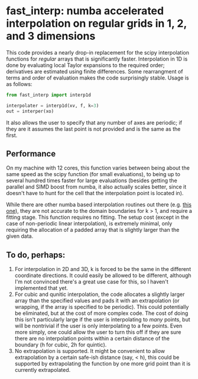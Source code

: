 # fast_interp: numba accelerated interpolation on regular grids in 1, 2, and 3 dimensions

This code provides a nearly drop-in replacement for the scipy interpolation functions for *regular* arrays that is significantly faster. Interpolation in 1D is done by evaluating local Taylor expansions to the required order; derivatives are estimated using finite differences. Some rearrangment of terms and order of evaluation makes the code surprisingly stable. Usage is as follows:

```python
from fast_interp import interp1d

interpolater = interp1d(xv, f, k=3)
out = interper(xo)
```

It also allows the user to specify that any number of axes are periodic; if they are it assumes the last point is not provided and is the same as the first.

## Performance

On my machine with 12 cores, this function varies between being about the same speed as the scipy function (for small evaluations), to being up to several hundred times faster for large evaluations (besides getting the parallel and SIMD boost from numba, it also actually scales better, since it doesn't have to hunt for the cell that the interpolation point is located in).

While there are other numba based interpolation routines out there (e.g. [this one](https://github.com/EconForge/interpolation.py)), they are not accurate to the domain boundaries for k > 1, and require a fitting stage. This function requires no fitting. The setup cost (except in the case of non-periodic linear interpolation), is extremely minimal, only requiring the allocation of a padded array that is slightly larger than the given data.

## To do, perhaps:

1. For interpolation in 2D and 3D, k is forced to be the same in the different coordinate directions. It could easily be allowed to be different, although I'm not convinced there's a great use case for this, so I haven't implemented that yet.
2. For cubic and qunitic interpolation, the code allocates a slightly larger array than the specified values and pads it with an extrapolation (or wrapping, if the array is specified to be periodic). This could potentially be eliminated, but at the cost of more complex code. The cost of doing this isn't particularly large if the user is interpolating to *many* points, but will be nontrivial if the user is only interpolating to a few points. Even more simply, one could allow the user to turn this off if they are sure there are no interpolation points within a certain distance of the boundary (h for cubic, 2h for quintic).
3. No extrapolation is supported. It might be convenient to allow extrapolation by a certain safe-ish distance (say, < h), this could be supported by extrapolating the function by one more grid point than it is currently extrapolated.
